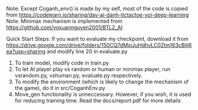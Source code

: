 Note: Except Coganh_env() is made by my self, most of the code is copied from https://codelearn.io/sharing/day-ai-danh-tictactoe-voi-deep-learning
Note: Minimax mechanism is implemented from https://github.com/voxuannguyen2001/BTL2_AI

Quick Start Steps:
If you want to evaluate my checkpoint, download it from https://drive.google.com/drive/folders/150CQ7dMxiJuHdhvLC0Ztm163cBilj6ea?usp=sharing and modify line 20 in evaluate.py
1. To train model, modify code in train.py
2. To let AI player play vs random or human or minimax player, run vsrandom.py, vshuman.py, evaluate.py respectively. 
3. To modify the environment (which is likely to change the mechanism of the game), do it in src/CoganhEnv.py
4. Move_gen functionality is unneccessary. However, if you wish, it is used for reducing training time. Read the docs/report.pdf for more details